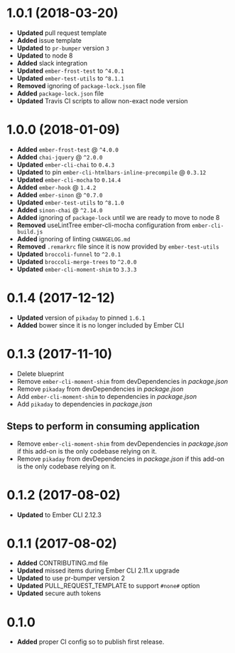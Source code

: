 # 1.0.1 (2018-03-20)
* **Updated** pull request template
* **Added** issue template
* **Updated** to `pr-bumper` version `3`
* **Updated** to node 8
* **Added** slack integration
* **Updated** `ember-frost-test` to `^4.0.1`
* **Updated** `ember-test-utils` to `^8.1.1`
* **Removed** ignoring of `package-lock.json` file
* **Added** `package-lock.json` file
* **Updated** Travis CI scripts to allow non-exact node version

# 1.0.0 (2018-01-09)
* **Added** `ember-frost-test` @ `^4.0.0`
* **Added** `chai-jquery` @ `^2.0.0`
* **Updated** `ember-cli-chai` to `0.4.3`
* **Updated** to pin `ember-cli-htmlbars-inline-precompile` @ `0.3.12`
* **Updated** `ember-cli-mocha` to `0.14.4`
* **Added** `ember-hook` @ `1.4.2`
* **Added** `ember-sinon` @ `^0.7.0`
* **Updated** `ember-test-utils` to `^8.1.0`
* **Added** `sinon-chai` @ `^2.14.0`
* **Added** ignoring of `package-lock` until we are ready to move to node 8
* **Removed** useLintTree ember-cli-mocha configuration from `ember-cli-build.js`
* **Added** ignoring of linting `CHANGELOG.md`
* **Removed** `.remarkrc` file since it is now provided by `ember-test-utils`
* **Updated** `broccoli-funnel` to `^2.0.1`
* **Updated** `broccoli-merge-trees` to `^2.0.0`
* **Updated** `ember-cli-moment-shim` to `3.3.3`

# 0.1.4 (2017-12-12)
* **Updated** version of `pikaday` to pinned `1.6.1`
* **Added** bower since it is no longer included by Ember CLI

# 0.1.3 (2017-11-10)
* Delete blueprint
* Remove `ember-cli-moment-shim` from devDependencies in _package.json_
* Remove `pikaday` from devDependencies in _package.json_
* Add `ember-cli-moment-shim` to dependencies in _package.json_
* Add `pikaday` to dependencies in _package.json_

## Steps to perform in consuming application

* Remove `ember-cli-moment-shim` from devDependencies in _package.json_ if this add-on is the only codebase relying on it.
* Remove `pikaday` from devDependencies in _package.json_ if this add-on is the only codebase relying on it.

# 0.1.2 (2017-08-02)
* **Updated** to Ember CLI 2.12.3


# 0.1.1 (2017-08-02)
* **Added** CONTRIBUTING.md file
* **Updated** missed items during Ember CLI 2.11.x upgrade
* **Updated** to use pr-bumper version 2
* **Updated** PULL_REQUEST_TEMPLATE to support `#none#` option
* **Updated** secure auth tokens


# 0.1.0

* **Added** proper CI config so to publish first release.

